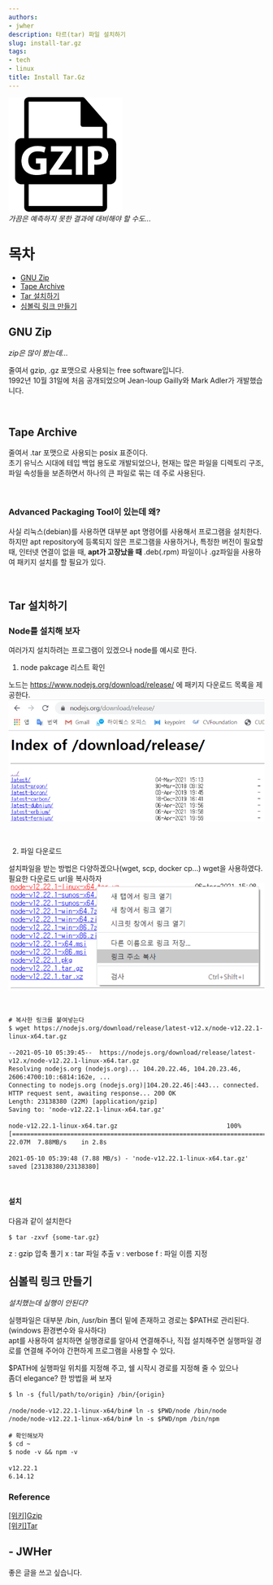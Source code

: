 ```yaml
---
authors:
- jwher
description: 타르(tar) 파일 설치하기
slug: install-tar.gz
tags:
- tech
- linux
title: Install Tar.Gz
---
```


<!--truncate-->

<!-- image repository: https://raw.githubusercontent.com/JWHer/jwher.github.io/master/_posts/images/ -->
![Alt](https://raw.githubusercontent.com/JWHer/jwher.github.io/master/_posts/images/gzip.png "gnuzip")  
*가끔은 예측하지 못한 결과에 대비해야 할 수도...*  

# 목차
* [GNU Zip](#gnu-zip)
* [Tape Archive](#tape-archive)
* [Tar 설치하기](#tar-설치하기)
* [심볼릭 링크 만들기](#심볼릭-링크-만들기)

## GNU Zip 

*zip은 많이 봤는데...*

줄여서 gzip, .gz 포맷으로 사용되는 free software입니다.  
1992년 10월 31일에 처음 공개되었으며 
Jean-loup Gailly와 Mark Adler가 개발했습니다. 

<br/>

## Tape Archive

줄여서 .tar 포맷으로 사용되는 posix 표준이다.  
초기 유닉스 시대에 테입 백업 용도로 개발되었으나,
현재는 많은 파일을 디렉토리 구조, 파일 속성들을 보존하면서 하나의 큰 파일로 묶는 데 주로 사용된다.

<br/>

### Advanced Packaging Tool이 있는데 왜?

사실 리눅스(debian)를 사용하면 대부분 apt 명령어를 사용해서 프로그램을 설치한다.  
하지만 apt repository에 등록되지 않은 프로그램을 사용하거나,
특정한 버전이 필요할 때, 인터넷 연결이 없을 때, **apt가 고장났을 때** .deb(.rpm) 파일이나
.gz파일을 사용하여 패키지 설치를 할 필요가 있다.

<br/>

## Tar 설치하기

### Node를 설치해 보자

여러가지 설치하려는 프로그램이 있겠으나 node를 예시로 한다.

1. node pakcage 리스트 확인  
 
노드는 https://www.nodejs.org/download/release/ 에 패키지 다운로드 목록을 제공한다.
![Alt](https://raw.githubusercontent.com/JWHer/jwher.github.io/master/_posts/images/packagelist_node.png "패키지 목록")

<br/>

2. 파일 다운로드  

설치파일을 받는 방법은 다양하겠으나(wget, scp, docker cp...) wget을 사용하였다.  
필요한 다운로드 url을 복사하자  
![Alt](https://raw.githubusercontent.com/JWHer/jwher.github.io/master/_posts/images/packagelinkcopy_node.png "패키지 목록")

<br/>

```shell
# 복사한 링크를 붙여넣는다
$ wget https://nodejs.org/download/release/latest-v12.x/node-v12.22.1-linux-x64.tar.gz

--2021-05-10 05:39:45--  https://nodejs.org/download/release/latest-v12.x/node-v12.22.1-linux-x64.tar.gz
Resolving nodejs.org (nodejs.org)... 104.20.22.46, 104.20.23.46, 2606:4700:10::6814:162e, ...
Connecting to nodejs.org (nodejs.org)|104.20.22.46|:443... connected.
HTTP request sent, awaiting response... 200 OK
Length: 23138380 (22M) [application/gzip]
Saving to: 'node-v12.22.1-linux-x64.tar.gz'

node-v12.22.1-linux-x64.tar.gz                              100%[========================================================================================================================================>]  22.07M  7.88MB/s    in 2.8s

2021-05-10 05:39:48 (7.88 MB/s) - 'node-v12.22.1-linux-x64.tar.gz' saved [23138380/23138380]
```

<br/>

#### 설치

다음과 같이 설치한다
```shell
$ tar -zxvf {some-tar.gz}
```

z : gzip 압축 풀기
x : tar 파일 추출
v : verbose
f : 파일 이름 지정

## 심볼릭 링크 만들기

*설치했는데 실행이 안된다?*

실행파일은 대부분 /bin, /usr/bin 폴더 밑에 존재하고 경로는 $PATH로 관리된다.
(windows 환경변수와 유사하다)  
apt를 사용하여 설치하면 실행경로를 알아셔 연결해주나, 직접 설치해주면 실행파일 경로를 연결해 주어야
간편하게 프로그램을 사용할 수 있다.

$PATH에 실행파일 위치를 지정해 주고, 쉘 시작시 경로를 지정해 줄 수 있으나  
좀더 elegance? 한 방법을 써 보자

```shell
$ ln -s {full/path/to/origin} /bin/{origin}

/node/node-v12.22.1-linux-x64/bin# ln -s $PWD/node /bin/node
/node/node-v12.22.1-linux-x64/bin# ln -s $PWD/npm /bin/npm

# 확인해보자
$ cd ~
$ node -v && npm -v

v12.22.1
6.14.12
```

### Reference  
[[위키]Gzip](https://ko.wikipedia.org/wiki/Gzip)  
[[위키]Tar](https://ko.wikipedia.org/wiki/Tar_(%ED%8C%8C%EC%9D%BC_%ED%8F%AC%EB%A7%B7))

## - JWHer  
좋은 글을 쓰고 싶습니다.

<!-- update log -->
<!--
본문에 추가할 내용을 적는다.
-->
